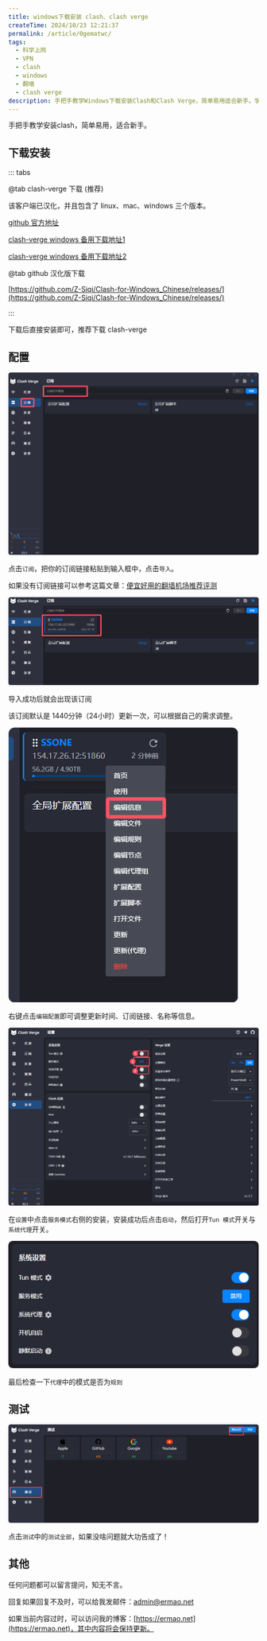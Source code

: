 ```yaml
---
title: windows下载安装 clash、clash verge
createTime: 2024/10/23 12:21:37
permalink: /article/0gematwc/
tags:
  - 科学上网
  - VPN
  - clash
  - windows
  - 翻墙
  - clash verge
description: 手把手教学Windows下载安装Clash和Clash Verge，简单易用适合新手。学习科学上网、VPN翻墙配置，包含订阅导入、Tun模式设置和代理测试指南。
---
```


手把手教学安装clash，简单易用，适合新手。

<!-- more -->

## 下载安装

::: tabs

@tab clash-verge 下载 (推荐)

该客户端已汉化，并且包含了 linux、mac、windows 三个版本。

[github 官方地址](https://github.com/clash-verge-rev/clash-verge-rev/releases)

[clash-verge windows 备用下载地址1](https://gitlab.com/bvpn/client/-/raw/main/Clash.Verge_2.3.2_x64-setup.exe)

[clash-verge windows 备用下载地址2](https://gitee.com/openbestbest/cvr/releases/download/2.3.2/cvr_2.3.2_x64-setup.exe)

@tab github 汉化版下载

[https://github.com/Z-Siqi/Clash-for-Windows_Chinese/releases/](https://github.com/Z-Siqi/Clash-for-Windows_Chinese/releases/)

:::

下载后直接安装即可，推荐下载 clash-verge

## 配置

![alt text](images/windows安装clash/image.png)

点击`订阅`，把你的订阅链接粘贴到输入框中，点击`导入`。

如果没有订阅链接可以参考这篇文章：[便宜好用的翻墙机场推荐评测](https://www.ermao.net/posts/vpn)

![alt text](images/windows安装clash/image-1.png)

导入成功后就会出现该订阅

该订阅默认是 1440分钟（24小时）更新一次，可以根据自己的需求调整。

![alt text](images/windows安装clash/image-2.png)

右键点击`编辑配置`即可调整更新时间、订阅链接、名称等信息。

![alt text](images/windows安装clash/image-3.png)

在`设置`中点击`服务模式`右侧的安装，安装成功后点击`启动`，然后打开`Tun 模式`开关与`系统代理`开关。

![alt text](images/windows安装clash/image-4.png)

最后检查一下`代理`中的模式是否为`规则`

## 测试

![alt text](images/windows安装clash/image-5.png)

点击`测试`中的`测试全部`，如果没啥问题就大功告成了！

## 其他

任何问题都可以留言提问，知无不言。

回复如果回复不及时，可以给我发邮件：[admin@ermao.net](mailto:admin@ermao.net)

如果当前内容过时，可以访问我的博客：[https://ermao.net](https://ermao.net)，其中内容将会保持更新。